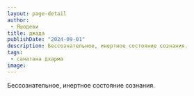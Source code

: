 ```yaml
---
layout: page-detail
author:
 - Яшодеви
title: джада
publishDate: "2024-09-01"
description: Бессознательное, инертное состояние сознания.
tags:
 - санатана дхарма
image: 
---
```


Бессознательное, инертное состояние сознания.

